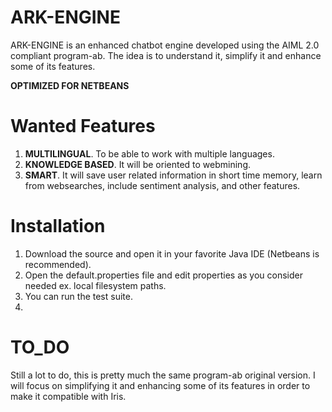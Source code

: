 ARK-ENGINE
===========

ARK-ENGINE is an enhanced chatbot engine developed using the AIML 2.0 compliant program-ab. The idea is to understand it, simplify it and enhance some of its features.

**OPTIMIZED FOR NETBEANS**

Wanted Features
========

1. **MULTILINGUAL**. To be able to work with multiple languages.
2. **KNOWLEDGE BASED**. It will be oriented to webmining.
3. **SMART**. It will save user related information in short time memory, learn from websearches, include sentiment analysis, and other features.

Installation
============

1. Download the source and open it in your favorite Java IDE (Netbeans is recommended).
2. Open the default.properties file and edit properties as you consider needed ex. local filesystem paths.
3. You can run the test suite.
4. 

TO_DO
=====

Still a lot to do, this is pretty much the same program-ab original version. I will focus on simplifying it and enhancing some of its features in order to make it compatible with Iris.
